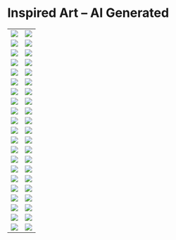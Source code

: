 # Inspired Art – AI Generated

| | |
| --- | --- |
| [![](polaroids/antoni-gaudi_the-cathedral.png)](antoni-gaudi_the-cathedral.jpg) | [![](polaroids/caspar-david-friedrich_seaside.png)](caspar-david-friedrich_seaside.jpg) |
| [![](polaroids/caspar-david-friedrich_valley.png)](caspar-david-friedrich_valley.jpg) | [![](polaroids/cezanne.png)](cezanne.jpg) |
| [![](polaroids/chinese-art.png)](chinese-art.jpg) | [![](polaroids/claude-monet_my-garden.png)](claude-monet_my-garden.jpg) |
| [![](polaroids/claude-monet_sailing.png)](claude-monet_sailing.jpg) | [![](polaroids/claude-monet_the-lake.png)](claude-monet_the-lake.jpg) |
| [![](polaroids/claude-monet_the-market.png)](claude-monet_the-market.jpg) | [![](polaroids/claude-monet_water-lilies.png)](claude-monet_water-lilies.jpg) |
| [![](polaroids/da-vinci_anatomy.png)](da-vinci_anatomy.jpg) | [![](polaroids/da-vinci_machines.png)](da-vinci_machines.jpg) |
| [![](polaroids/edward-hopper_-the-storm.png)](edward-hopper_-the-storm.jpg) | [![](polaroids/edward-hopper_car-race.png)](edward-hopper_car-race.jpg) |
| [![](polaroids/edward-hopper_nightshift.png)](edward-hopper_nightshift.jpg) | [![](polaroids/egyptian-tomb.png)](egyptian-tomb.jpg) |
| [![](polaroids/georges-seurat_at-the-park.png)](georges-seurat_at-the-park.jpg) | [![](polaroids/georges-seurat_village-market.png)](georges-seurat_village-market.jpg) |
| [![](polaroids/giger-conversation.png)](giger-conversation.jpg) | [![](polaroids/giger_heroine.png)](giger_heroine.jpg) |
| [![](polaroids/giger_plant.png)](giger_plant.jpg) | [![](polaroids/giger_woman.png)](giger_woman.jpg) |
| [![](polaroids/giger_xenomorph.png)](giger_xenomorph.jpg) | [![](polaroids/gustav-klimt.png)](gustav-klimt.jpg) |
| [![](polaroids/joan-miro_colors.png)](joan-miro_colors.jpg) | [![](polaroids/joan-miro_miracle.png)](joan-miro_miracle.jpg) |
| [![](polaroids/kandinsky_art-workshop.png)](kandinsky_art-workshop.jpg) | [![](polaroids/kandinsky_bicycle.png)](kandinsky_bicycle.jpg) |
| [![](polaroids/kandinsky_birds.png)](kandinsky_birds.jpg) | [![](polaroids/marc-chagall.png)](marc-chagall.jpg) |
| [![](polaroids/pablo-picasso_dancers.png)](pablo-picasso_dancers.jpg) | [![](polaroids/pablo-picasso_faces.png)](pablo-picasso_faces.jpg) |
| [![](polaroids/pablo-picasso_the-carousel.png)](pablo-picasso_the-carousel.jpg) | [![](polaroids/pablo-picasso_the-circus.png)](pablo-picasso_the-circus.jpg) |
| [![](polaroids/pablo-picasso_untitled.png)](pablo-picasso_untitled.jpg) | [![](polaroids/rembrandt_fruits.png)](rembrandt_fruits.jpg) |
| [![](polaroids/salvador-dali_landscape.png)](salvador-dali_landscape.jpg) | [![](polaroids/salvador-dali_the-sea.png)](salvador-dali_the-sea.jpg) |
| [![](polaroids/van-gogh_another-starry-night.png)](van-gogh_another-starry-night.jpg) | [![](polaroids/van-gogh_street-life.png)](van-gogh_street-life.jpg) |
| [![](polaroids/vincent-van-gogh_paris.png)](vincent-van-gogh_paris.jpg) | [![](polaroids/)]() |
